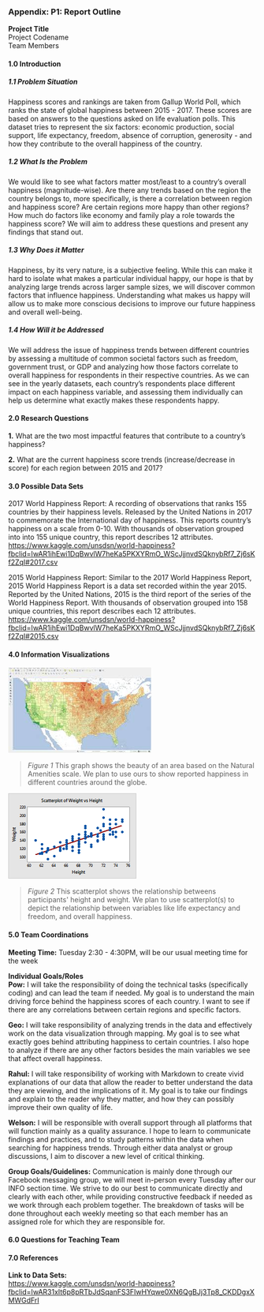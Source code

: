 ### Appendix: P1: Report Outline
**Project Title**  
Project Codename  
Team Members

#### 1.0 Introduction  
##### 1.1 Problem Situation
Happiness scores and rankings are taken from Gallup World Poll, which ranks the state of global happiness between 2015 - 2017. These scores are based on answers to the questions asked on life evaluation polls. This dataset tries to represent the six factors: economic production, social support, life expectancy, freedom, absence of corruption, generosity - and how they contribute to the overall happiness of the country.
##### 1.2 What Is the Problem
We would like to see what factors matter most/least to a country’s overall happiness (magnitude-wise). Are there any trends based on the region the country belongs to, more specifically, is there a correlation between region and happiness score? Are certain regions more happy than other regions? How much do factors like economy and family play a role towards the happiness score? We will aim to address these questions and present any findings that stand out.

##### 1.3 Why Does it Matter
Happiness, by its very nature, is a subjective feeling. While this can make it hard to isolate what makes a particular individual happy, our hope is that by analyzing large trends across larger sample sizes, we will discover common factors that influence happiness. Understanding what makes us happy will allow us to make more conscious decisions to improve our future happiness and overall well-being.

##### 1.4 How Will it be Addressed
We will address the issue of happiness trends between different countries by assessing a multitude of common societal factors such as freedom, government trust, or GDP and analyzing how those factors correlate to overall happiness for respondents in their respective countries. As we can see in the yearly datasets, each country’s respondents place different impact on each happiness variable, and assessing them individually can help us determine what exactly makes these respondents happy.  

#### 2.0 Research Questions
**1.** What are the two most impactful features that contribute to a country’s happiness?

**2.** What are the current happiness score trends (increase/decrease in score) for each region between 2015 and 2017?


#### 3.0 Possible Data Sets
2017 World Happiness Report: A recording of observations that ranks 155 countries by their happiness levels. Released by the United Nations in 2017 to commemorate the International day of happiness. This reports country’s happiness on a scale from 0-10. With thousands of  observation grouped into into 155 unique country, this report describes 12 attributes.
https://www.kaggle.com/unsdsn/world-happiness?fbclid=IwAR1ihEwi1DqBwvlW7heKa5PKXYRmO_WScJjjnvdSQknybRf7_Zj6sKf2ZqI#2017.csv

2015 World Happiness Report: Similar to the 2017 World Happiness Report, 2015 World Happiness Report is a data set recorded within the year 2015. Reported by the United Nations, 2015 is the third report of the series of the World Happiness Report. With thousands of observation grouped into 158 unique countries, this report describes each 12 attributes.
https://www.kaggle.com/unsdsn/world-happiness?fbclid=IwAR1ihEwi1DqBwvlW7heKa5PKXYRmO_WScJjjnvdSQknybRf7_Zj6sKf2ZqI#2015.csv


#### 4.0 Information Visualizations
![Geographical heatmap example based on Natural Amenities Scale](images/heatmap_example.jpeg)   
>*Figure 1* This graph shows the beauty of an area based on the Natural Amenities scale. We plan to use ours to show reported happiness in different countries around the globe.  

![Scatterplot with regression showing relationship between height and weight](/images/scatterplot_example.png)
>*Figure 2* This scatterplot shows the relationship betweens participants' height and weight. We plan to use scatterplot(s) to depict the relationship between variables like life expectancy and freedom, and overall happiness.

#### 5.0 Team Coordinations
**Meeting Time:** Tuesday 2:30 - 4:30PM, will be our usual meeting time for the week

**Individual Goals/Roles**  
**Pow:** I will take the responsibility of doing the technical tasks (specifically coding) and can lead the team if needed. My goal is to understand the main driving force behind the happiness scores of each country. I want to see if there are any correlations between certain regions and specific factors.

**Geo:** I will take responsibility of analyzing trends in the data and effectively work on the data visualization through mapping. My goal is to see what exactly goes behind attributing happiness to certain countries. I also hope to analyze if there are any other factors besides the main variables we see that affect overall happiness.

**Rahul:** I will take responsibility of working with Markdown to create vivid explanations of our data that allow the reader to better understand the data they are viewing, and the implications of it. My goal is to take our findings and explain to the reader why they matter, and how they can possibly improve their own quality of life.

**Welson:** I will be responsible with overall support through all platforms that will function mainly as a quality assurance. I hope to learn to communicate findings and practices, and to study patterns within the data when searching for happiness trends. Through either data analyst or group discussions, I aim to discover a new level of critical thinking.

**Group Goals/Guidelines:** Communication is mainly done through our Facebook messaging group, we will meet in-person every Tuesday after our INFO section time.
We strive to do our best to communicate directly and clearly with each other, while providing constructive feedback if needed as we work through each problem together. The breakdown of tasks will be done throughout each weekly meeting so that each member has an assigned role for which they are responsible for.


#### 6.0 Questions for Teaching Team

#### 7.0 References
**Link to Data Sets:**  
https://www.kaggle.com/unsdsn/world-happiness?fbclid=IwAR31xIt6p8pRTbJdSqanFS3FIwHYqwe0XN6QgBJj3Tp8_CKDDgxXMWGdFrI
